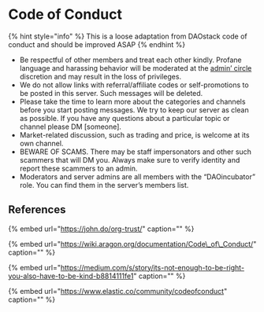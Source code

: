 # Code of Conduct

{% hint style="info" %}
This is a loose adaptation from DAOstack code of conduct and should be improved ASAP
{% endhint %}

* Be respectful of other members and treat each other kindly. Profane language and harassing behavior will be moderated at the [admin’ circle](../../circles/administrative.md) discretion and may result in the loss of privileges.
* We do not allow links with referral/affiliate codes or self-promotions to be posted in this server. Such messages will be deleted.
* Please take the time to learn more about the categories and channels before you start posting messages. We try to keep our server as clean as possible. If you have any questions about a particular topic or channel please DM \[someone\].
* Market-related discussion, such as trading and price, is welcome at its own channel.
* BEWARE OF SCAMS. There may be staff impersonators and other such scammers that will DM you. Always make sure to verify identity and report these scammers to an admin.
* Moderators and server admins are all members with the “DAOincubator” role. You can find them in the server’s members list.

## References

{% embed url="https://john.do/org-trust/" caption="" %}

{% embed url="https://wiki.aragon.org/documentation/Code\_of\_Conduct/" caption="" %}

{% embed url="https://medium.com/s/story/its-not-enough-to-be-right-you-also-have-to-be-kind-b8814111fe1" caption="" %}

{% embed url="https://www.elastic.co/community/codeofconduct" caption="" %}

